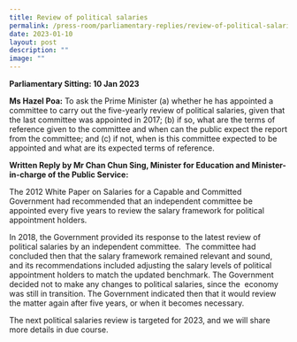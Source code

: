 ```yaml
---
title: Review of political salaries
permalink: /press-room/parliamentary-replies/review-of-political-salaries/
date: 2023-01-10
layout: post
description: ""
image: ""
---
```


**Parliamentary Sitting: 10 Jan 2023**  
  
**Ms Hazel Poa:** To ask the Prime Minister (a) whether he has appointed a committee to carry out the five-yearly review of political salaries, given that the last committee was appointed in 2017; (b) if so, what are the terms of reference given to the committee and when can the public expect the report from the committee; and (c) if not, when is this committee expected to be appointed and what are its expected terms of reference.  
  
**Written Reply by Mr Chan Chun Sing, Minister for Education and Minister-in-charge of the Public Service:**  
  
The 2012 White Paper on Salaries for a Capable and Committed Government had recommended that an independent committee be appointed every five years to review the salary framework for political appointment holders.   
  
In 2018, the Government provided its response to the latest review of political salaries by an independent committee.  The committee had concluded then that the salary framework remained relevant and sound, and its recommendations included adjusting the salary levels of political appointment holders to match the updated benchmark. The Government decided not to make any changes to political salaries, since the  economy was still in transition. The Government indicated then that it would review the matter again after five years, or when it becomes necessary.  
  
The next political salaries review is targeted for 2023, and we will share more details in due course.